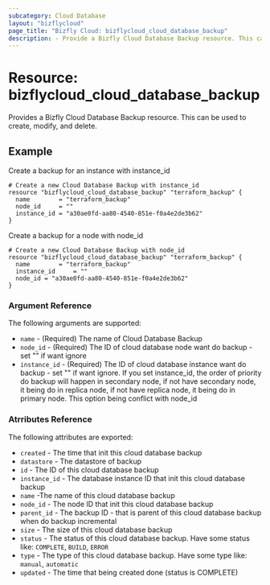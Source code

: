 ```yaml
---
subcategory: Cloud Database
layout: "bizflycloud"
page_title: "Bizfly Cloud: bizflycloud_cloud_database_backup"
description: - Provide a Bizfly Cloud Database Backup resource. This can be used to create, modify, and delete.
---
```


# Resource: bizflycloud_cloud_database_backup

Provides a Bizfly Cloud Database Backup resource. This can be used to create, modify, and delete.

## Example

Create a backup for an instance with instance_id

```hcl
# Create a new Cloud Database Backup with instance_id
resource "bizflycloud_cloud_database_backup" "terraform_backup" {
  name        = "terraform_backup"
  node_id     = ""
  instance_id = "a30ae0fd-aa80-4540-851e-f0a4e2de3b62"
}
```

Create a backup for a node with node_id

```hcl
# Create a new Cloud Database Backup with node_id
resource "bizflycloud_cloud_database_backup" "terraform_backup" {
  name        = "terraform_backup"
  instance_id     = ""
  node_id = "a30ae0fd-aa80-4540-851e-f0a4e2de3b62"
}
```

### Argument Reference

The following arguments are supported:

* `name` - (Required) The name of Cloud Database Backup
* `node_id` - (Required) The ID of cloud database node want do backup - set "" if want ignore
* `instance_id` - (Required) The ID of cloud database instance want do backup - set "" if want ignore. If you set instance_id, the order of priority do backup will happen in secondary node, if not have secondary node, it being do in replica node, if not have replica node, it being do in primary node. This option being conflict with node_id


### Atrributes Reference

The following attributes are exported:

* `created` - The time that init this cloud database backup
* `datastore` - The datastore of backup
* `id` - The ID of this cloud database backup
* `instance_id` - The database instance ID that init this cloud database backup
* `name` -The name of this cloud database backup
* `node_id` - The node ID that init this cloud database backup
* `parent_id` - The backup ID - that is parent of this cloud database backup when do backup incremental
* `size` - The size of this cloud database backup
* `status` - The status of this cloud database backup. Have some status like: `COMPLETE`, `BUILD`, `ERROR`
* `type` - The type of this cloud database backup. Have some type like: `manual`, `automatic`
* `updated` - The time that being created done (status is COMPLETE)